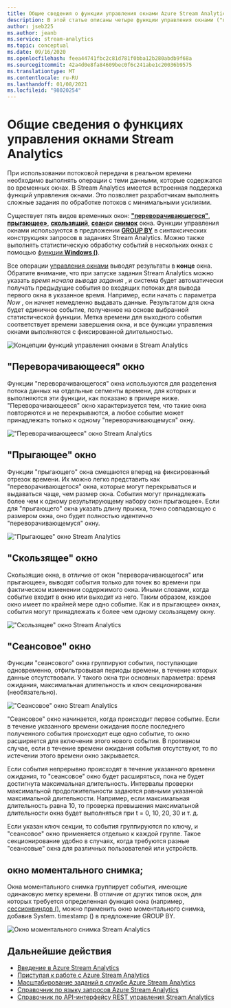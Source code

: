```yaml
---
title: Общие сведения о функции управления окнами Azure Stream Analytics
description: В этой статье описаны четыре функции управления окнами ("переворачивающееся", "прыгающее", "скользящее" и "сеансовое" окно), которые используются в заданиях Azure Stream Analytics.
author: jseb225
ms.author: jeanb
ms.service: stream-analytics
ms.topic: conceptual
ms.date: 09/16/2020
ms.openlocfilehash: feea44741fbc2c81d781f0bba12b280abdb9f68a
ms.sourcegitcommit: 42a4d0e8fa84609bec0f6c241abe1c20036b9575
ms.translationtype: MT
ms.contentlocale: ru-RU
ms.lasthandoff: 01/08/2021
ms.locfileid: "98020254"
---
```

# <a name="introduction-to-stream-analytics-windowing-functions"></a>Общие сведения о функциях управления окнами Stream Analytics

При использовании потоковой передачи в реальном времени необходимо выполнять операции с теми данными, которые содержатся во временных окнах. В Stream Analytics имеется встроенная поддержка функций управления окнами. Это позволяет разработчикам выполнять сложные задания по обработке потоков с минимальными усилиями.

Существует пять видов временных окон: [**"переворачивающегося"**](/stream-analytics-query/tumbling-window-azure-stream-analytics), [**прыгающее»**](/stream-analytics-query/hopping-window-azure-stream-analytics), [**скользящий**](/stream-analytics-query/sliding-window-azure-stream-analytics), [**сеанс**](/stream-analytics-query/session-window-azure-stream-analytics)и [**снимок**](/stream-analytics-query/snapshot-window-azure-stream-analytics) окна.  Функции управления окнами используются в предложении [**GROUP BY**](/stream-analytics-query/group-by-azure-stream-analytics) в синтаксических конструкциях запросов в заданиях Stream Analytics. Можно также выполнять статистическую обработку событий в нескольких окнах с помощью [функции **Windows ()**](/stream-analytics-query/windows-azure-stream-analytics).

Все операции [управления окнами](/stream-analytics-query/windowing-azure-stream-analytics) выводят результаты в **конце** окна. Обратите внимание, что при запуске задания Stream Analytics можно указать *время начала вывода задания* , и система будет автоматически получать предыдущие события во входящих потоках для вывода первого окна в указанное время. Например, если начать с параметра *Now* , он начнет немедленно выдавать данные. Результатом для окна будет единичное событие, полученное на основе выбранной статистической функции. Метка времени для выходного события соответствует времени завершения окна, и все функции управления окнами выполняются с фиксированной длительностью. 

![Концепции функций управления окнами в Stream Analytics](media/stream-analytics-window-functions/stream-analytics-window-functions-conceptual.png)

## <a name="tumbling-window"></a>"Переворачивающееся" окно
Функции "переворачивающегося" окна используются для разделения потока данных на отдельные сегменты времени, для которых и выполняются эти функции, как показано в примере ниже. "Переворачивающееся" окно характеризуется тем, что такие окна повторяются и не перекрываются, а любое событие может принадлежать только к одному "переворачивающемуся" окну.

!["Переворачивающееся" окно Stream Analytics](media/stream-analytics-window-functions/stream-analytics-window-functions-tumbling-intro.png)

## <a name="hopping-window"></a>"Прыгающее" окно
Функции "прыгающего" окна смещаются вперед на фиксированный отрезок времени. Их можно легко представить как "переворачивающегося" окна, которые могут перекрываться и выдаваться чаще, чем размер окна. События могут принадлежать более чем к одному результирующему набору окон прыгающее». Если для "прыгающего" окна указать длину прыжка, точно совпадающую с размером окна, оно будет полностью идентично "переворачивающемуся" окну. 

!["Прыгающее" окно Stream Analytics](media/stream-analytics-window-functions/stream-analytics-window-functions-hopping-intro.png)

## <a name="sliding-window"></a>"Скользящее" окно

Скользящие окна, в отличие от окон "переворачивающегося" или прыгающее», выводят события только для точек во времени при фактическом изменении содержимого окна. Иными словами, когда событие входит в окно или выходит из него. Таким образом, каждое окно имеет по крайней мере одно событие. Как и в прыгающее» окнах, события могут принадлежать к более чем одному скользящему окну.

!["Скользящее" окно Stream Analytics](media/stream-analytics-window-functions/stream-analytics-window-functions-sliding-intro.png)

## <a name="session-window"></a>"Сеансовое" окно
Функции "сеансового" окна группируют события, поступающие одновременно, отфильтровывая периоды времени, в течение которых данные отсутствовали. У такого окна три основных параметра: время ожидания, максимальная длительность и ключ секционирования (необязательно).

!["Сеансовое" окно Stream Analytics](media/stream-analytics-window-functions/stream-analytics-window-functions-session-intro.png)

"Сеансовое" окно начинается, когда происходит первое событие. Если в течение указанного времени ожидания после последнего полученного события происходит еще одно событие, то окно расширяется для включения этого нового события. В противном случае, если в течение времени ожидания события отсутствуют, то по истечении этого времени окно закрывается.

Если события непрерывно происходят в течение указанного времени ожидания, то "сеансовое" окно будет расширяться, пока не будет достигнута максимальная длительность. Интервалы проверки максимальной продолжительности задаются равными указанной максимальной длительности. Например, если максимальная длительность равна 10, то проверка превышения максимальной длительности окна будет выполняться при t = 0, 10, 20, 30 и т. д.

Если указан ключ секции, то события группируются по ключу, и "сеансовое" окно применяется отдельно к каждой группе. Такое секционирование удобно в случаях, когда требуются разные "сеансовые" окна для различных пользователей или устройств.

## <a name="snapshot-window"></a>окно моментального снимка;

Окна моментального снимка группирует события, имеющие одинаковую метку времени. В отличие от других типов окон, для которых требуется определенная функция окна (например, [сессионвиндов ()](/stream-analytics-query/session-window-azure-stream-analytics), можно применить окно моментального снимка, добавив System. timestamp () в предложение GROUP BY.

![Окно моментального снимка Stream Analytics](media/stream-analytics-window-functions/snapshot.png)

## <a name="next-steps"></a>Дальнейшие действия
* [Введение в Azure Stream Analytics](stream-analytics-introduction.md)
* [Приступая к работе с Azure Stream Analytics](stream-analytics-real-time-fraud-detection.md)
* [Масштабирование заданий в службе Azure Stream Analytics](stream-analytics-scale-jobs.md)
* [Справочник по языку запросов Azure Stream Analytics](/stream-analytics-query/stream-analytics-query-language-reference)
* [Справочник по API-интерфейсу REST управления Stream Analytics](/rest/api/streamanalytics/)
